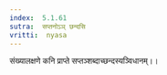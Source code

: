 ```yaml
---
index:  5.1.61
sutra:  सप्तनोऽञ् छन्दसि
vritti:  nyasa
---
```


संख्यालक्षणे कनि प्राप्ते सप्तञ्शब्दाच्छन्दस्यञ्विधानम्।।

